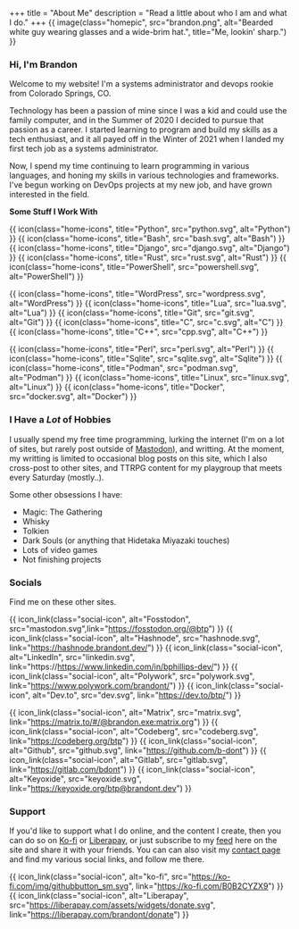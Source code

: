+++
title = "About Me"
description = "Read a little about who I am and what I do."
+++
{{ image(class="homepic", src="brandon.png", alt="Bearded white guy wearing glasses and a wide-brim hat.", title="Me, lookin' sharp.") }}
### Hi, I'm Brandon
Welcome to my website! I'm a systems administrator and devops rookie from Colorado Springs, CO. 

Technology has been a passion of mine since I was a kid and could use the family computer, and in the Summer of 2020 I decided to pursue that passion as a career. I started learning to program and build my skills as a tech enthusiast, and it all payed off in the Winter of 2021 when I landed my first tech job as a systems administrator.

Now, I spend my time continuing to learn programming in various languages, and honing my skills in various technologies and frameworks. I've begun working on DevOps projects at my new job, and have grown interested in the field.

**Some Stuff I Work With**

{{ icon(class="home-icons", title="Python", src="python.svg", alt="Python") }}
{{ icon(class="home-icons", title="Bash", src="bash.svg", alt="Bash") }}
{{ icon(class="home-icons", title="Django", src="django.svg", alt="Django") }}
{{ icon(class="home-icons", title="Rust", src="rust.svg", alt="Rust") }}
{{ icon(class="home-icons", title="PowerShell", src="powershell.svg", alt="PowerShell") }}

{{ icon(class="home-icons", title="WordPress", src="wordpress.svg", alt="WordPress") }}
{{ icon(class="home-icons", title="Lua", src="lua.svg", alt="Lua") }}
{{ icon(class="home-icons", title="Git", src="git.svg", alt="Git") }}
{{ icon(class="home-icons", title="C", src="c.svg", alt="C") }}
{{ icon(class="home-icons", title="C++", src="cpp.svg", alt="C++") }}

{{ icon(class="home-icons", title="Perl", src="perl.svg", alt="Perl") }}
{{ icon(class="home-icons", title="Sqlite", src="sqlite.svg", alt="Sqlite") }}
{{ icon(class="home-icons", title="Podman", src="podman.svg", alt="Podman") }}
{{ icon(class="home-icons", title="Linux", src="linux.svg", alt="Linux") }}
{{ icon(class="home-icons", title="Docker", src="docker.svg", alt="Docker") }}

### I Have a _Lot_ of Hobbies
I usually spend my free time programming, lurking the internet (I'm on a lot of sites, but rarely post outside of [Mastodon](https://fosstodon.org/@btp)), and writting. At the moment, my writting is limited to occasional blog posts on this site, which I also cross-post to other sites, and TTRPG content for my playgroup that meets every Saturday (mostly..).

Some other obsessions I have:
- Magic: The Gathering
- Whisky
- Tolkien
- Dark Souls (or anything that Hidetaka Miyazaki touches)
- Lots of video games
- Not finishing projects

### Socials
Find me on these other sites.

{{ icon_link(class="social-icon", alt="Fosstodon", src="mastodon.svg",link="https://fosstodon.org/@btp") }}
{{ icon_link(class="social-icon", alt="Hashnode", src="hashnode.svg", link="https://hashnode.brandont.dev/") }}
{{ icon_link(class="social-icon", alt="LinkedIn", src="linkedin.svg", link="https://https://www.linkedin.com/in/bphillips-dev/") }}
{{ icon_link(class="social-icon", alt="Polywork", src="polywork.svg", link="https://www.polywork.com/brandont/") }}
{{ icon_link(class="social-icon", alt="Dev.to", src="dev.svg", link="https://dev.to/btp/") }}

{{ icon_link(class="social-icon", alt="Matrix", src="matrix.svg", link="https://matrix.to/#/@brandon.exe:matrix.org") }}
{{ icon_link(class="social-icon", alt="Codeberg", src="codeberg.svg", link="https://codeberg.org/btp") }}
{{ icon_link(class="social-icon", alt="Github", src="github.svg", link="https://github.com/b-dont") }}
{{ icon_link(class="social-icon", alt="Gitlab", src="gitlab.svg", link="https://gitlab.com/bdont") }}
{{ icon_link(class="social-icon", alt="Keyoxide", src="keyoxide.svg", link="https://keyoxide.org/btp@brandont.dev") }}

### Support
If you'd like to support what I do online, and the content I create, then you can do so on [Ko-fi](https://ko-fi.com/brandont) or [Liberapay](https://liberapay.com/brandont/), or just subscribe to my [feed](https://brandont.dev/atom.xml) here on the site and share it with your friends. You can can also visit my [contact page](https://brandont.dev/contact) and find my various social links, and follow me there. 

{{ icon_link(class="social-icon", alt="ko-fi", src="https://ko-fi.com/img/githubbutton_sm.svg", link="https://ko-fi.com/B0B2CYZX9") }}
{{ icon_link(class="social-icon", alt="Liberapay", src="https://liberapay.com/assets/widgets/donate.svg", link="https://liberapay.com/brandont/donate") }}
